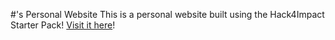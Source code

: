 #<Your Name>'s Personal Website
This is a personal website built using the Hack4Impact Starter Pack!
<You can add any description you want here.>
[Visit it here](.github.io)!
